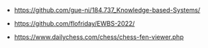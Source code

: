 
- https://github.com/gue-ni/184.737_Knowledge-based-Systems/
- https://github.com/flofriday/EWBS-2022/


- https://www.dailychess.com/chess/chess-fen-viewer.php